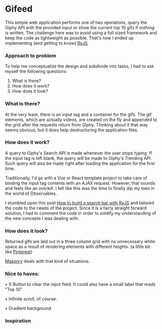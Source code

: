 # Gifeed

This simple web application performs one of two operations, query the Giphy API with the provided input or show the current top 10 gifs if nothing is written. The challenge here was to avoid using a full sized framework and keep the code as lightweight as possible. That's how I ended up implementing (and getting to know) [RxJS](https://rxjs-dev.firebaseapp.com/).

### Approach to problem

To help me conceptualize the design and subdivide into tasks, I had to ask myself the following questions:

1. What is there?
2. How does it work?
3. How does it look? 


### What is there?
At the very least, there is an input tag and a container for the gifs. The gif elements, which are actually videos, are created on the fly and appended to the grid after the requests return from Giphy. Thinking about it that way seems obvious, but it does help destructuring the application files.


### How does it work?
A query to Giphy's Search API is made whenever the user stops typing. If the input tag is left blank, the query will be made to Giphy's Trending API. Such query will also be made right after loading the application for the first time.

Traditionally, I'd go with a Vue or React template project to take care of binding the input tag contents with an AJAX request. However, that sounds and feels like an overkill. I felt like this was the time to finally dip my toes in the world of Observables. 

I stumbled upon this post [How to build a search bar with RxJS](https://www.digitalocean.com/community/tutorials/how-to-build-a-search-bar-with-rxjs) and tailored the code to the needs of the project. Since it is a fairly straight forward solution, I had to comment the code in order to soldify my understanding of the new concepts I was dealing with. 


### How does it look?

Returned gifs are laid out in a three column grid with no unnecessary white space as a result of rendering elements with different heights. (a little bit like [Pinterest](https://pinterest.com))

[Masonry](https://masonry.desandro.com/) deals with that kind of situations. 


### Nice to haves:

• X Button to clear the input field. It could also have a small label that reads "Top 10".

• Infinite scroll, of course.

• Gradient background.

### Inspiration

